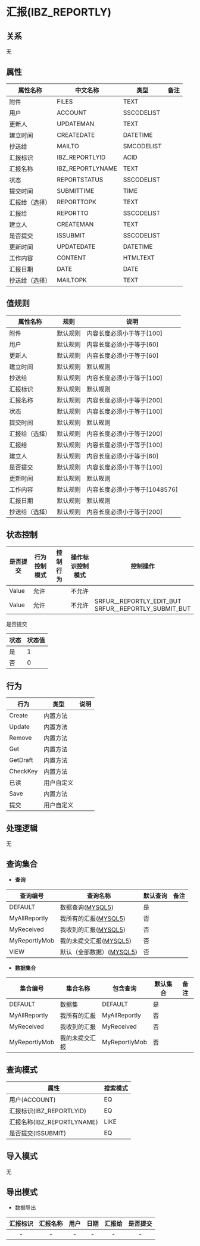 # 汇报(IBZ_REPORTLY)

  

## 关系
无

## 属性

| 属性名称        |    中文名称    | 类型     |  备注  |
| --------   |------------| -----   |  -------- | 
|附件|FILES|TEXT|&nbsp;|
|用户|ACCOUNT|SSCODELIST|&nbsp;|
|更新人|UPDATEMAN|TEXT|&nbsp;|
|建立时间|CREATEDATE|DATETIME|&nbsp;|
|抄送给|MAILTO|SMCODELIST|&nbsp;|
|汇报标识|IBZ_REPORTLYID|ACID|&nbsp;|
|汇报名称|IBZ_REPORTLYNAME|TEXT|&nbsp;|
|状态|REPORTSTATUS|SSCODELIST|&nbsp;|
|提交时间|SUBMITTIME|TIME|&nbsp;|
|汇报给（选择）|REPORTTOPK|TEXT|&nbsp;|
|汇报给|REPORTTO|SSCODELIST|&nbsp;|
|建立人|CREATEMAN|TEXT|&nbsp;|
|是否提交|ISSUBMIT|SSCODELIST|&nbsp;|
|更新时间|UPDATEDATE|DATETIME|&nbsp;|
|工作内容|CONTENT|HTMLTEXT|&nbsp;|
|汇报日期|DATE|DATE|&nbsp;|
|抄送给（选择）|MAILTOPK|TEXT|&nbsp;|

## 值规则
| 属性名称    | 规则    |  说明  |
| --------   |------------| ----- | 
|附件|默认规则|内容长度必须小于等于[100]|
|用户|默认规则|内容长度必须小于等于[60]|
|更新人|默认规则|内容长度必须小于等于[60]|
|建立时间|默认规则|默认规则|
|抄送给|默认规则|内容长度必须小于等于[100]|
|汇报标识|默认规则|默认规则|
|汇报名称|默认规则|内容长度必须小于等于[200]|
|状态|默认规则|内容长度必须小于等于[100]|
|提交时间|默认规则|默认规则|
|汇报给（选择）|默认规则|内容长度必须小于等于[200]|
|汇报给|默认规则|内容长度必须小于等于[100]|
|建立人|默认规则|内容长度必须小于等于[60]|
|是否提交|默认规则|内容长度必须小于等于[100]|
|更新时间|默认规则|默认规则|
|工作内容|默认规则|内容长度必须小于等于[1048576]|
|汇报日期|默认规则|默认规则|
|抄送给（选择）|默认规则|内容长度必须小于等于[200]|

## 状态控制

|是否提交|行为控制模式| 控制行为 | 操作标识控制模式 | 控制操作 |
| --------   | ------------|------------|------------|------------|
|Value| 允许|  | 不允许 |  |
|Value| 允许|  | 不允许 | SRFUR__REPORTLY_EDIT_BUT<br>SRFUR__REPORTLY_SUBMIT_BUT<br> |

是否提交

| 状态        |    状态值   |
| --------   |------------|
|是|1|
|否|0|

## 行为
| 行为    | 类型    |  说明  |
| --------   |------------| ----- | 
|Create|内置方法|&nbsp;|
|Update|内置方法|&nbsp;|
|Remove|内置方法|&nbsp;|
|Get|内置方法|&nbsp;|
|GetDraft|内置方法|&nbsp;|
|CheckKey|内置方法|&nbsp;|
|已读|用户自定义|&nbsp;|
|Save|内置方法|&nbsp;|
|提交|用户自定义|&nbsp;|

## 处理逻辑
无

## 查询集合

* **查询**

| 查询编号 | 查询名称       | 默认查询 |   备注|
| --------  | --------   | --------   | ----- |
|DEFAULT|数据查询([MYSQL5](../../appendix/query_MYSQL5.md#IbzReportly_Default))|是|&nbsp;|
|MyAllReportly|我所有的汇报([MYSQL5](../../appendix/query_MYSQL5.md#IbzReportly_MyAllReportly))|否|&nbsp;|
|MyReceived|我收到的汇报([MYSQL5](../../appendix/query_MYSQL5.md#IbzReportly_MyReceived))|否|&nbsp;|
|MyReportlyMob|我的未提交汇报([MYSQL5](../../appendix/query_MYSQL5.md#IbzReportly_MyReportlyMob))|否|&nbsp;|
|VIEW|默认（全部数据）([MYSQL5](../../appendix/query_MYSQL5.md#IbzReportly_View))|否|&nbsp;|

* **数据集合**

| 集合编号 | 集合名称   |  包含查询  | 默认集合 |   备注|
| --------  | --------   | -------- | --------   | ----- |
|DEFAULT|数据集|DEFAULT|是|&nbsp;|
|MyAllReportly|我所有的汇报|MyAllReportly|否|&nbsp;|
|MyReceived|我收到的汇报|MyReceived|否|&nbsp;|
|MyReportlyMob|我的未提交汇报|MyReportlyMob|否|&nbsp;|

## 查询模式
| 属性      |    搜索模式     |
| --------   |------------|
|用户(ACCOUNT)|EQ|
|汇报标识(IBZ_REPORTLYID)|EQ|
|汇报名称(IBZ_REPORTLYNAME)|LIKE|
|是否提交(ISSUBMIT)|EQ|

## 导入模式
无


## 导出模式
* 数据导出

|汇报标识|汇报名称|用户|日期|汇报给|是否提交|
| :------: | :------: | :------: | :------: | :------: | :------: |
| - | - | - | - | - | - |
